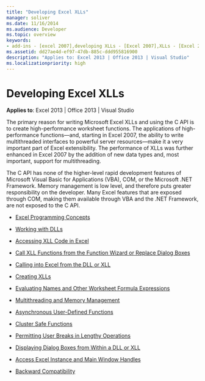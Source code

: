 ```yaml
---
title: "Developing Excel XLLs"
manager: soliver
ms.date: 11/16/2014
ms.audience: Developer
ms.topic: overview
keywords:
- add-ins - [excel 2007],developing XLLs - [Excel 2007],XLLs - [Excel 2007], developing
ms.assetid: dd27ae4d-ef97-47db-885c-ddd955816900
description: "Applies to: Excel 2013 | Office 2013 | Visual Studio"
ms.localizationpriority: high
---
```


# Developing Excel XLLs

**Applies to**: Excel 2013 | Office 2013 | Visual Studio 
  
The primary reason for writing Microsoft Excel XLLs and using the C API is to create high-performance worksheet functions. The applications of high-performance functions—and, starting in Excel 2007, the ability to write multithreaded interfaces to powerful server resources—make it a very important part of Excel extensibility. The performance of XLLs was further enhanced in Excel 2007 by the addition of new data types and, most important, support for multithreading.
  
The C API has none of the higher-level rapid development features of Microsoft Visual Basic for Applications (VBA), COM, or the Microsoft .NET Framework. Memory management is low level, and therefore puts greater responsibility on the developer. Many Excel features that are exposed through COM, making them available through VBA and the .NET Framework, are not exposed to the C API.


- [Excel Programming Concepts](excel-programming-concepts.md)
  
- [Working with DLLs](working-with-dlls.md)
  
- [Accessing XLL Code in Excel](accessing-xll-code-in-excel.md)
  
- [Call XLL Functions from the Function Wizard or Replace Dialog Boxes](how-to-call-xll-functions-from-the-function-wizard-or-replace-dialog-boxes.md)
  
- [Calling into Excel from the DLL or XLL](calling-into-excel-from-the-dll-or-xll.md)
  
- [Creating XLLs](creating-xlls.md)
  
- [Evaluating Names and Other Worksheet Formula Expressions](evaluating-names-and-other-worksheet-formula-expressions.md)
  
- [Multithreading and Memory Management](multithreading-and-memory-management.md)
  
- [Asynchronous User-Defined Functions](asynchronous-user-defined-functions.md)
  
- [Cluster Safe Functions](cluster-safe-functions.md)
  
- [Permitting User Breaks in Lengthy Operations](permitting-user-breaks-in-lengthy-operations.md)
  
- [Displaying Dialog Boxes from Within a DLL or XLL](displaying-dialog-boxes-from-within-a-dll-or-xll.md)
  
- [Access Excel Instance and Main Window Handles](how-to-access-excel-instance-and-main-window-handles.md)
  
- [Backward Compatibility](backward-compatibility.md)
  

